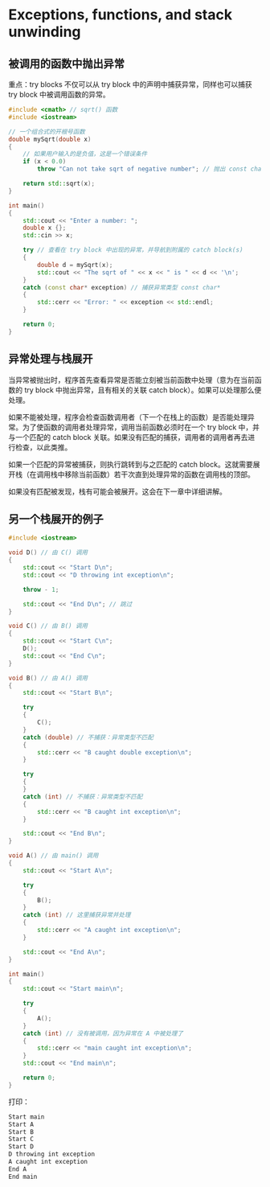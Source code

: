 # Exceptions, functions, and stack unwinding

## 被调用的函数中抛出异常

重点：try blocks 不仅可以从 try block 中的声明中捕获异常，同样也可以捕获 try block 中被调用函数的异常。

```cpp
#include <cmath> // sqrt() 函数
#include <iostream>

// 一个组合式的开根号函数
double mySqrt(double x)
{
    // 如果用户输入的是负值，这是一个错误条件
    if (x < 0.0)
        throw "Can not take sqrt of negative number"; // 抛出 const char* 类型的异常

    return std::sqrt(x);
}

int main()
{
    std::cout << "Enter a number: ";
    double x {};
    std::cin >> x;

    try // 查看在 try block 中出现的异常，并导航到附属的 catch block(s)
    {
        double d = mySqrt(x);
        std::cout << "The sqrt of " << x << " is " << d << '\n';
    }
    catch (const char* exception) // 捕获异常类型 const char*
    {
        std::cerr << "Error: " << exception << std::endl;
    }

    return 0;
}
```

## 异常处理与栈展开

当异常被抛出时，程序首先查看异常是否能立刻被当前函数中处理（意为在当前函数的 try block 中抛出异常，且有相关的关联 catch block）。如果可以处理那么便处理。

如果不能被处理，程序会检查函数调用者（下一个在栈上的函数）是否能处理异常。为了使函数的调用者处理异常，调用当前函数必须时在一个 try block 中，并与一个匹配的 catch block 关联。如果没有匹配的捕获，调用者的调用者再去进行检查，以此类推。

如果一个匹配的异常被捕获，则执行跳转到与之匹配的 catch block。这就需要展开栈（在调用栈中移除当前函数）若干次直到处理异常的函数在调用栈的顶部。

如果没有匹配被发现，栈有可能会被展开。这会在下一章中详细讲解。

## 另一个栈展开的例子

```cpp
#include <iostream>

void D() // 由 C() 调用
{
    std::cout << "Start D\n";
    std::cout << "D throwing int exception\n";

    throw - 1;

    std::cout << "End D\n"; // 跳过
}

void C() // 由 B() 调用
{
    std::cout << "Start C\n";
    D();
    std::cout << "End C\n";
}

void B() // 由 A() 调用
{
    std::cout << "Start B\n";

    try
    {
        C();
    }
    catch (double) // 不捕获：异常类型不匹配
    {
        std::cerr << "B caught double exception\n";
    }

    try
    {
    }
    catch (int) // 不捕获：异常类型不匹配
    {
        std::cerr << "B caught int exception\n";
    }

    std::cout << "End B\n";
}

void A() // 由 main() 调用
{
    std::cout << "Start A\n";

    try
    {
        B();
    }
    catch (int) // 这里捕获异常并处理
    {
        std::cerr << "A caught int exception\n";
    }

    std::cout << "End A\n";
}

int main()
{
    std::cout << "Start main\n";

    try
    {
        A();
    }
    catch (int) // 没有被调用，因为异常在 A 中被处理了
    {
        std::cerr << "main caught int exception\n";
    }
    std::cout << "End main\n";

    return 0;
}
```

打印：

```txt
Start main
Start A
Start B
Start C
Start D
D throwing int exception
A caught int exception
End A
End main
```
